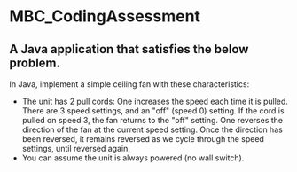 # MBC_CodingAssessment
A Java application that satisfies the below problem.
---
In Java,  implement a simple ceiling fan with these characteristics:
- The unit has 2 pull cords: One increases the speed each time it is pulled. There are 3 speed settings, and an "off" (speed 0) setting. If the cord is pulled on speed 3, the fan returns to the "off" setting. One reverses the direction of the fan at the current speed setting. Once the direction has been reversed, it remains reversed as we cycle through the speed settings, until reversed again.
- You can assume the unit is always powered (no wall switch).